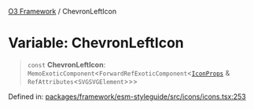 [O3 Framework](../API.md) / ChevronLeftIcon

# Variable: ChevronLeftIcon

> `const` **ChevronLeftIcon**: `MemoExoticComponent`\<`ForwardRefExoticComponent`\<[`IconProps`](../type-aliases/IconProps.md) & `RefAttributes`\<`SVGSVGElement`\>\>\>

Defined in: [packages/framework/esm-styleguide/src/icons/icons.tsx:253](https://github.com/openmrs/openmrs-esm-core/blob/main/packages/framework/esm-styleguide/src/icons/icons.tsx#L253)
